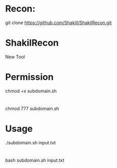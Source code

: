 
# Recon:
git clone https://github.com/Shakill/ShakilRecon.git

# ShakilRecon
New Tool
# Permission
chmod +x subdomain.sh
#
chmod 777 subdomain.sh
# Usage
./subdomain.sh input.txt
#
bash subdomain.sh input.txt
